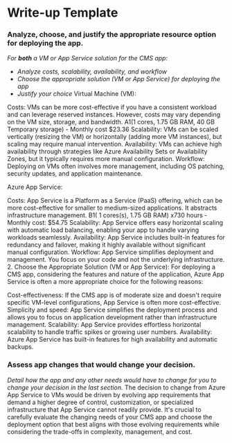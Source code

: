# Write-up Template

### Analyze, choose, and justify the appropriate resource option for deploying the app.

*For **both** a VM or App Service solution for the CMS app:*
- *Analyze costs, scalability, availability, and workflow*
- *Choose the appropriate solution (VM or App Service) for deploying the app*
- *Justify your choice*
Virtual Machine (VM):

Costs: VMs can be more cost-effective if you have a consistent workload and can leverage reserved instances. However, costs may vary depending on the VM size, storage, and bandwidth.
A1(1 cores, 1.75 GB RAM, 40 GB Temporary storage) - Monthly cost $23.36
Scalability: VMs can be scaled vertically (resizing the VM) or horizontally (adding more VM instances), but scaling may require manual intervention.
Availability: VMs can achieve high availability through strategies like Azure Availability Sets or Availability Zones, but it typically requires more manual configuration.
Workflow: Deploying on VMs often involves more management, including OS patching, security updates, and application maintenance.


Azure App Service:

Costs: App Service is a Platform as a Service (PaaS) offering, which can be more cost-effective for smaller to medium-sized applications. It abstracts infrastructure management.
B1( 1 cores(s), 1.75 GB RAM) x730 hours - Monthly cost: $54.75
Scalability: App Service offers easy horizontal scaling with automatic load balancing, enabling your app to handle varying workloads seamlessly.
Availability: App Service includes built-in features for redundancy and failover, making it highly available without significant manual configuration.
Workflow: App Service simplifies deployment and management. You focus on your code and not the underlying infrastructure.
2. Choose the Appropriate Solution (VM or App Service):
For deploying a CMS app, considering the features and nature of the application, Azure App Service is often a more appropriate choice for the following reasons:

Cost-effectiveness: If the CMS app is of moderate size and doesn't require specific VM-level configurations, App Service is often more cost-effective.
Simplicity and speed: App Service simplifies the deployment process and allows you to focus on application development rather than infrastructure management.
Scalability: App Service provides effortless horizontal scalability to handle traffic spikes or growing user numbers.
Availability: Azure App Service has built-in features for high availability and automatic backups.
### Assess app changes that would change your decision.

*Detail how the app and any other needs would have to change for you to change your decision in the last section.* 
The decision to change from Azure App Service to VMs would be driven by evolving app requirements that demand a higher degree of control, customization, or specialized infrastructure that App Service cannot readily provide. It's crucial to carefully evaluate the changing needs of your CMS app and choose the deployment option that best aligns with those evolving requirements while considering the trade-offs in complexity, management, and cost.
